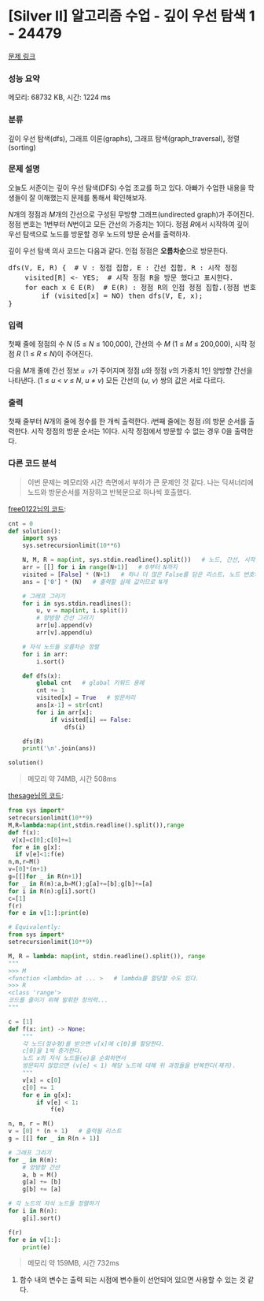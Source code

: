 # [Silver II] 알고리즘 수업 - 깊이 우선 탐색 1 - 24479 

[문제 링크](https://www.acmicpc.net/problem/24479) 

### 성능 요약

메모리: 68732 KB, 시간: 1224 ms

### 분류

깊이 우선 탐색(dfs), 그래프 이론(graphs), 그래프 탐색(graph_traversal), 정렬(sorting)

### 문제 설명

<p>오늘도 서준이는 깊이 우선 탐색(DFS) 수업 조교를 하고 있다. 아빠가 수업한 내용을 학생들이 잘 이해했는지 문제를 통해서 확인해보자.</p>

<p><em>N</em>개의 정점과 <em>M</em>개의 간선으로 구성된 무방향 그래프(undirected graph)가 주어진다. 정점 번호는 1번부터 <em>N</em>번이고 모든 간선의 가중치는 1이다. 정점 <i>R</i>에서 시작하여 깊이 우선 탐색으로 노드를 방문할 경우 노드의 방문 순서를 출력하자.</p>

<p>깊이 우선 탐색 의사 코드는 다음과 같다. 인접 정점은 <strong>오름차순</strong>으로 방문한다.</p>

<pre>dfs(V, E, R) {  # V : 정점 집합, E : 간선 집합, R : 시작 정점
    visited[R] <- YES;  # 시작 정점 R을 방문 했다고 표시한다.
    for each x ∈ E(R)  # E(R) : 정점 R의 인접 정점 집합.(정점 번호를 <strong>오름차순</strong>으로 방문한다)
        if (visited[x] = NO) then dfs(V, E, x);
}</pre>

### 입력 

 <p>첫째 줄에 정점의 수 <em>N</em> (5 ≤ <em>N</em> ≤ 100,000), 간선의 수 <em>M</em> (1 ≤ <em>M</em> ≤ 200,000), 시작 정점 <em>R</em> (1 ≤ <em>R</em> ≤ <em>N</em>)이 주어진다.</p>

<p>다음 <em>M</em>개 줄에 간선 정보 <code><em>u</em> <em>v</em></code>가 주어지며 정점 <em>u</em>와 정점 <em>v</em>의 가중치 1인 양방향 간선을 나타낸다. (1 ≤ <em>u</em> < <em>v</em> ≤ <em>N</em>, <em>u</em> ≠ <em>v</em>) 모든 간선의 (<em>u</em>, <em>v</em>) 쌍의 값은 서로 다르다.</p>

### 출력 

 <p>첫째 줄부터 <em>N</em>개의 줄에 정수를 한 개씩 출력한다. <em>i</em>번째 줄에는 정점 <em>i</em>의 방문 순서를 출력한다. 시작 정점의 방문 순서는 1이다. 시작 정점에서 방문할 수 없는 경우 0을 출력한다.</p>

### 다른 코드 분석
> 이번 문제는 메모리와 시간 측면에서 부하가 큰 문제인 것 같다.
> 나는 딕셔너리에 노드와 방문순서를 저장하고 반복문으로 하나씩 호출했다.

[free0122님의 코드](https://www.acmicpc.net/source/52523362):
```python
cnt = 0
def solution():
    import sys
    sys.setrecursionlimit(10**6)

    N, M, R = map(int, sys.stdin.readline().split())   # 노드, 간선, 시작정점
    arr = [[] for i in range(N+1)]   # 0부터 N까지
    visited = [False] * (N+1)   # 하나 더 많은 False를 담은 리스트. 노드 번호와 인덱스를 맞추기 위함
    ans = ['0'] * (N)   # 출력할 실제 값이므로 N개

    # 그래프 그리기
    for i in sys.stdin.readlines():
        u, v = map(int, i.split())
        # 양방향 간선 그리기
        arr[u].append(v)
        arr[v].append(u)

    # 자식 노드들 오름차순 정렬
    for i in arr:
        i.sort()

    def dfs(x):
        global cnt   # global 키워드 용례
        cnt += 1
        visited[x] = True   # 방문처리
        ans[x-1] = str(cnt)
        for i in arr[x]:
            if visited[i] == False:
                dfs(i)

    dfs(R)
    print('\n'.join(ans))

solution()

```
> 메모리 약 74MB, 시간 508ms


[thesage님의 코드](https://www.acmicpc.net/source/43899345):
```python
from sys import*
setrecursionlimit(10**9)
M,R=lambda:map(int,stdin.readline().split()),range
def f(x):
 v[x]=c[0];c[0]+=1
 for e in g[x]:
  if v[e]<1:f(e)
n,m,r=M()
v=[0]*(n+1)
g=[[]for _ in R(n+1)]
for _ in R(m):a,b=M();g[a]+=[b];g[b]+=[a]
for i in R(n):g[i].sort()
c=[1]
f(r)
for e in v[1:]:print(e)

# Equivalently:
from sys import*
setrecursionlimit(10**9)

M, R = lambda: map(int, stdin.readline().split()), range
"""
>>> M
<function <lambda> at ... >   # lambda를 할당할 수도 있다.
>>> R
<class 'range'>
코드를 줄이기 위해 발휘한 창의력...
"""

c = [1]
def f(x: int) -> None:
    """
    각 노드(정수형)를 받으면 v[x]에 c[0]를 할당한다.
    c[0]을 1씩 증가한다.
    노드 x의 자식 노드들(e)을 순회하면서
    방문되지 않았으면 (v[e] < 1) 해당 노드에 대해 위 과정들을 반복한다(재귀).
    """
    v[x] = c[0]
    c[0] += 1
    for e in g[x]:
        if v[e] < 1:
            f(e)

n, m, r = M()
v = [0] * (n + 1)   # 출력될 리스트
g = [[] for _ in R(n + 1)]

# 그래프 그리기
for _ in R(m):
    # 양방향 간선
    a, b = M()
    g[a] += [b]
    g[b] += [a]

# 각 노드의 자식 노드들 정렬하기
for i in R(n):
    g[i].sort()

f(r)
for e in v[1:]:
    print(e)


```
> 메모리 약 159MB, 시간 732ms

1. 함수 내의 변수는 출력 되는 시점에 변수들이 선언되어 있으면 사용할 수 있는 것 같다.
